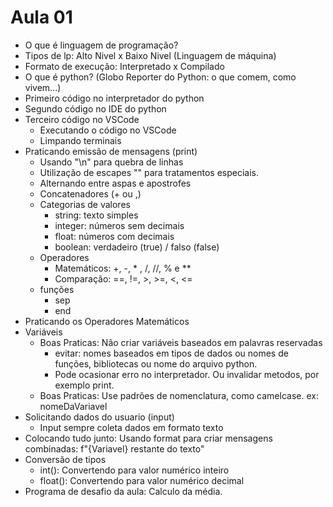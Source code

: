 # Aula 01
- O que é linguagem de programação?
- Tipos de lp: Alto Nivel x Baixo Nivel (Linguagem de máquina)
- Formato de execução: Interpretado x Compilado
- O que é python? (Globo Reporter do Python: o que comem, como vivem...)
- Primeiro código no interpretador do python
- Segundo código no IDE do python
- Terceiro código no VSCode
    - Executando o código no VSCode
    - Limpando terminais
- Praticando emissão de mensagens (print)
    - Usando "\n" para quebra de linhas
    - Utilização de escapes "\" para tratamentos especiais.
    - Alternando entre aspas e apostrofes
    - Concatenadores (+ ou ,)
    - Categorias de valores
        - string: texto simples
        - integer: números sem decimais
        - float: números com decimais
        - boolean: verdadeiro (true) / falso (false)
    - Operadores
        - Matemáticos: +, -, * , /, //, % e **
        - Comparação: ==, !=, >, >=, <, <=
    - funções
        - sep
        - end
- Praticando os Operadores Matemáticos
- Variáveis
    - Boas Praticas: Não criar variáveis baseados em palavras reservadas
        - evitar: nomes baseados em tipos de dados ou nomes de funções, bibliotecas ou nome do arquivo python.
        - Pode ocasionar erro no interpretador. Ou invalidar metodos, por exemplo print.
    - Boas Praticas: Use padrões de nomenclatura, como camelcase. ex: nomeDaVariavel
- Solicitando dados do usuario (input)
    - Input sempre coleta dados em formato texto
- Colocando tudo junto: Usando format para criar mensagens combinadas: f"{Variavel} restante do texto"
- Conversão de tipos
    - int(): Convertendo para valor numérico inteiro
    - float(): Convertendo para valor numérico decimal
- Programa de desafio da aula: Calculo da média.     
